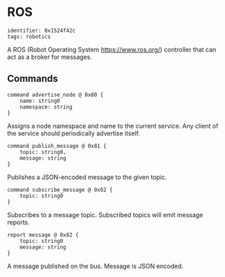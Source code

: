 # ROS

    identifier: 0x1524f42c
    tags: robotics
    
A ROS (Robot Operating System https://www.ros.org/) controller that can act as a broker for messages.

## Commands

    command advertise_node @ 0x80 {
        name: string0
        namespace: string
    }

Assigns a node namespace and name to the current service. Any client of the service should periodically advertise itself.

    command publish_message @ 0x81 {
        topic: string0,
        message: string
    }

Publishes a JSON-encoded message to the given topic.

    command subscribe_message @ 0x82 {
        topic: string0
    }

Subscribes to a message topic. Subscribed topics will emit message reports.

    report message @ 0x82 {
        topic: string0
        message: string
    }

A message published on the bus. Message is JSON encoded.